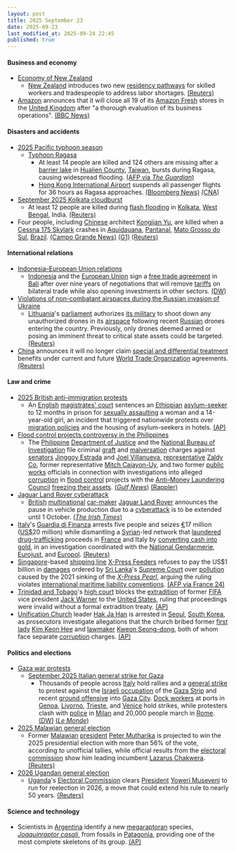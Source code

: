 ```yaml
---
layout: post
title: 2025 September 23
date: 2025-09-23
last_modified_at: 2025-09-24 22:45
published: true
---
```



#### Business and economy

* [Economy of New Zealand](https://en.wikipedia.org/wiki/Economy_of_New_Zealand "Economy of New Zealand")
  * [New Zealand](https://en.wikipedia.org/wiki/New_Zealand "New Zealand") introduces two new [residency pathways](https://en.wikipedia.org/wiki/New_Zealand_permanent_residency "New Zealand permanent residency") for skilled workers and tradespeople to address labor shortages. [(Reuters)](https://www.reuters.com/world/asia-pacific/new-zealand-loosens-path-residency-some-migrants-2025-09-22/)
* [Amazon](https://en.wikipedia.org/wiki/Amazon_%28company%29 "Amazon (company)") announces that it will close all 19 of its [Amazon Fresh](https://en.wikipedia.org/wiki/Amazon_Fresh "Amazon Fresh") stores in the [United Kingdom](https://en.wikipedia.org/wiki/United_Kingdom "United Kingdom") after "a thorough evaluation of its business operations". [(BBC News)](https://www.bbc.co.uk/news/articles/cx2xnkkn9ywo)

#### Disasters and accidents

* [2025 Pacific typhoon season](https://en.wikipedia.org/wiki/2025_Pacific_typhoon_season "2025 Pacific typhoon season")
  * [Typhoon Ragasa](https://en.wikipedia.org/wiki/Typhoon_Ragasa "Typhoon Ragasa")
    * At least 14 people are killed and 124 others are missing after a [barrier lake](https://en.wikipedia.org/wiki/Landslide_dam "Landslide dam") in [Hualien County](https://en.wikipedia.org/wiki/Hualien_County "Hualien County"), [Taiwan](https://en.wikipedia.org/wiki/Taiwan "Taiwan"), bursts during Ragasa, causing widespread flooding. [(AFP via *The Guardian*)](https://www.theguardian.com/world/2025/sep/24/super-typhoon-ragasa-update-path-hong-kong-taiwan-china)
    * [Hong Kong International Airport](https://en.wikipedia.org/wiki/Hong_Kong_International_Airport "Hong Kong International Airport") suspends all passenger flights for 36 hours as Ragasa approaches. [(Bloomberg News)](https://www.bloomberg.com/news/articles/2025-09-22/hong-kong-airport-weighs-36-hour-closure-as-super-typhoon-nears) [(CNA)](https://www.channelnewsasia.com/east-asia/hong-kong-airport-shut-36-hours-typhoon-ragasa-sia-singapore-airlines-5361291)
* [September 2025 Kolkata cloudburst](https://en.wikipedia.org/wiki/September_2025_Kolkata_cloudburst "September 2025 Kolkata cloudburst")
  * At least 12 people are killed during [flash flooding](https://en.wikipedia.org/wiki/Flash_flood "Flash flood") in [Kolkata](https://en.wikipedia.org/wiki/Kolkata "Kolkata"), [West Bengal](https://en.wikipedia.org/wiki/West_Bengal "West Bengal"), India. [(Reuters)](https://www.reuters.com/business/environment/least-12-dead-record-rain-floods-indias-kolkata-2025-09-24/)
* Four people, including [Chinese](https://en.wikipedia.org/wiki/Chinese_people "Chinese people") architect [Kongjian Yu](https://en.wikipedia.org/wiki/Kongjian_Yu "Kongjian Yu"), are killed when a [Cessna 175 Skylark](https://en.wikipedia.org/wiki/Cessna_175_Skylark "Cessna 175 Skylark") crashes in [Aquidauana](https://en.wikipedia.org/wiki/Aquidauana "Aquidauana"), [Pantanal](https://en.wikipedia.org/wiki/Pantanal "Pantanal"), [Mato Grosso do Sul](https://en.wikipedia.org/wiki/Mato_Grosso_do_Sul "Mato Grosso do Sul"), [Brazil](https://en.wikipedia.org/wiki/Brazil "Brazil"). [(Campo Grande News)](https://www.campograndenews.com.br/cidades/interior/aviao-de-pequeno-porte-cai-em-fazenda-no-pantanal-de-ms) [(G1)](https://g1.globo.com/ms/mato-grosso-do-sul/noticia/2025/09/24/vitimas-do-acidente-de-aviao-no-pantanal-no-ms.ghtml) [(Reuters)](https://www.reuters.com/world/china/chinese-architect-kongjian-yu-dies-plane-crash-brazil-local-media-reports-2025-09-24/)

#### International relations

* [Indonesia–European Union relations](https://en.wikipedia.org/wiki/Indonesia%E2%80%93European_Union_relations "Indonesia–European Union relations")
  * [Indonesia](https://en.wikipedia.org/wiki/Indonesia "Indonesia") and the [European Union](https://en.wikipedia.org/wiki/European_Union "European Union") sign a [free trade agreement](https://en.wikipedia.org/wiki/Free_trade_agreement "Free trade agreement") in [Bali](https://en.wikipedia.org/wiki/Bali "Bali") after over nine years of negotiations that will remove [tariffs](https://en.wikipedia.org/wiki/Tariff "Tariff") on bilateral trade while also opening investments in other sectors. [(DW)](https://www.dw.com/en/eu-indonesia-agree-on-free-trade-deal/a-74103321)
* [Violations of non-combatant airspaces during the Russian invasion of Ukraine](https://en.wikipedia.org/wiki/Violations_of_non-combatant_airspaces_during_the_Russian_invasion_of_Ukraine "Violations of non-combatant airspaces during the Russian invasion of Ukraine")
  * [Lithuania](https://en.wikipedia.org/wiki/Lithuania "Lithuania")'s [parliament](https://en.wikipedia.org/wiki/Seimas "Seimas") authorizes [its military](https://en.wikipedia.org/wiki/Lithuanian_Armed_Forces "Lithuanian Armed Forces") to shoot down any unauthorized drones in its [airspace](https://en.wikipedia.org/wiki/Airspace "Airspace") following recent [Russian](https://en.wikipedia.org/wiki/Russia "Russia") drones entering the country. Previously, only drones deemed armed or posing an imminent threat to critical state assets could be targeted. [(Reuters)](https://www.reuters.com/business/aerospace-defense/lithuania-authorises-army-shoot-down-drones-violating-its-airspace-2025-09-23/)
* [China](https://en.wikipedia.org/wiki/China "China") announces it will no longer claim [special and differential treatment](https://en.wikipedia.org/wiki/General_Agreement_on_Tariffs_and_Trade#Special_and_differential_treatment "General Agreement on Tariffs and Trade") benefits under current and future [World Trade Organization](https://en.wikipedia.org/wiki/World_Trade_Organization "World Trade Organization") agreements. [(Reuters)](https://www.reuters.com/world/china/china-forego-special-differential-treatment-future-wto-negotiations-2025-09-23/)

#### Law and crime

* [2025 British anti-immigration protests](https://en.wikipedia.org/wiki/2025_British_anti-immigration_protests "2025 British anti-immigration protests")
  * An [English](https://en.wikipedia.org/wiki/England_and_Wales "England and Wales") [magistrates' court](https://en.wikipedia.org/wiki/Magistrates%27_court_%28England_and_Wales%29 "Magistrates' court (England and Wales)") sentences an [Ethiopian](https://en.wikipedia.org/wiki/Ethiopians_in_the_United_Kingdom "Ethiopians in the United Kingdom") [asylum-seeker](https://en.wikipedia.org/wiki/Asylum_seeker "Asylum seeker") to 12 months in prison for [sexually assaulting](https://en.wikipedia.org/wiki/Sexually_assaulting "Sexually assaulting") a woman and a 14-year-old girl, an incident that triggered nationwide protests over [migration policies](https://en.wikipedia.org/wiki/Modern_immigration_to_the_United_Kingdom "Modern immigration to the United Kingdom") and the housing of asylum-seekers in hotels. [(AP)](https://apnews.com/article/uk-asylum-seeker-sentenced-kebatu-epping-2e7ad640c15b74fcb65c159b4fc110ee)
* [Flood control projects controversy in the Philippines](https://en.wikipedia.org/wiki/Flood_control_projects_controversy_in_the_Philippines "Flood control projects controversy in the Philippines")
  * The [Philippine](https://en.wikipedia.org/wiki/Philippine "Philippine") [Department of Justice](https://en.wikipedia.org/wiki/Department_of_Justice_%28Philippines%29 "Department of Justice (Philippines)") and the [National Bureau of Investigation](https://en.wikipedia.org/wiki/National_Bureau_of_Investigation_%28Philippines%29 "National Bureau of Investigation (Philippines)") file criminal [graft](https://en.wikipedia.org/wiki/Graft_%28politics%29 "Graft (politics)") and [malversation](https://en.wikipedia.org/wiki/Malversation "Malversation") charges against [senators](https://en.wikipedia.org/wiki/Senate_of_the_Philippines "Senate of the Philippines") [Jinggoy Estrada](https://en.wikipedia.org/wiki/Jinggoy_Estrada "Jinggoy Estrada") and [Joel Villanueva](https://en.wikipedia.org/wiki/Joel_Villanueva "Joel Villanueva"), [representative](https://en.wikipedia.org/wiki/House_of_Representatives_of_the_Philippines "House of Representatives of the Philippines") [Zaldy Co](https://en.wikipedia.org/wiki/Zaldy_Co "Zaldy Co"), former representative [Mitch Cajayon-Uy](https://en.wikipedia.org/wiki/Mitch_Cajayon-Uy "Mitch Cajayon-Uy"), and two former [public works](https://en.wikipedia.org/wiki/Department_of_Public_Works_and_Highways "Department of Public Works and Highways") officials in connection with investigations into alleged [corruption](https://en.wikipedia.org/wiki/Corruption_in_the_Philippines "Corruption in the Philippines") in [flood control](https://en.wikipedia.org/wiki/Flood_control "Flood control") projects with the [Anti–Money Laundering Council](https://en.wikipedia.org/wiki/Anti%E2%80%93Money_Laundering_Council "Anti–Money Laundering Council") [freezing their assets](https://en.wikipedia.org/wiki/Asset_freezing "Asset freezing"). [(*Gulf News*)](https://gulfnews.com/world/asia/philippines/philippines-asset-freeze-of-senators-estrada-villanueva-rep-co-other-officials-ordered-freeze-of-romualdezs-asset-sought-1.500272428) [(Rappler)](https://www.rappler.com/philippines/video-nbi-complaint-estrada-villanueva-co-cajayon-uy/)
* [Jaguar Land Rover cyberattack](https://en.wikipedia.org/wiki/Jaguar_Land_Rover_cyberattack "Jaguar Land Rover cyberattack")
  * [British](https://en.wikipedia.org/wiki/Automotive_industry_in_the_United_Kingdom "Automotive industry in the United Kingdom") [multinational](https://en.wikipedia.org/wiki/Multinational_corporation "Multinational corporation") [car-maker](https://en.wikipedia.org/wiki/Automotive_industry "Automotive industry") [Jaguar Land Rover](https://en.wikipedia.org/wiki/Jaguar_Land_Rover "Jaguar Land Rover") announces the pause in vehicle production due to a [cyberattack](https://en.wikipedia.org/wiki/Cyberattack "Cyberattack") is to be extended until 1 October. [(*The Irish Times*)](https://www.irishtimes.com/business/2025/09/23/jaguar-land-rover-cyberattack-shutdown-to-hit-four-weeks/)
* [Italy](https://en.wikipedia.org/wiki/Italy "Italy")'s [Guardia di Finanza](https://en.wikipedia.org/wiki/Guardia_di_Finanza "Guardia di Finanza") arrests five people and seizes [€](https://en.wikipedia.org/wiki/Euro "Euro")17 million ([US$](https://en.wikipedia.org/wiki/United_States_dollar "United States dollar")20 million) while dismantling a [Syrian](https://en.wikipedia.org/wiki/Syria "Syria")-led network that [laundered](https://en.wikipedia.org/wiki/Money_laundering "Money laundering") [drug-trafficking](https://en.wikipedia.org/wiki/Illegal_drug_trade "Illegal drug trade") proceeds in [France](https://en.wikipedia.org/wiki/France "France") and Italy by [converting cash into gold](https://en.wikipedia.org/wiki/Gold_as_an_investment "Gold as an investment"), in an investigation coordinated with the [National Gendarmerie](https://en.wikipedia.org/wiki/National_Gendarmerie "National Gendarmerie"), [Eurojust](https://en.wikipedia.org/wiki/Eurojust "Eurojust"), and [Europol](https://en.wikipedia.org/wiki/Europol "Europol"). [(Reuters)](https://www.reuters.com/world/italy-dismantles-syrian-network-accused-turning-drug-cash-into-gold-2025-09-23/)
* [Singapore](https://en.wikipedia.org/wiki/Singapore "Singapore")-based [shipping line](https://en.wikipedia.org/wiki/Shipping_line "Shipping line") [X-Press Feeders](https://en.wikipedia.org/wiki/X-Press_Feeders "X-Press Feeders") refuses to pay the US$1 billion in [damages](https://en.wikipedia.org/wiki/Damages "Damages") ordered by [Sri Lanka](https://en.wikipedia.org/wiki/Sri_Lanka "Sri Lanka")'s [Supreme Court](https://en.wikipedia.org/wiki/Supreme_Court_of_Sri_Lanka "Supreme Court of Sri Lanka") over [pollution](https://en.wikipedia.org/wiki/Pollution "Pollution") caused by the 2021 sinking of the *[X-Press Pearl](https://en.wikipedia.org/wiki/X-Press_Pearl "X-Press Pearl")*, arguing the ruling violates [international maritime liability conventions](https://en.wikipedia.org/wiki/Convention_on_Limitation_of_Liability_for_Maritime_Claims "Convention on Limitation of Liability for Maritime Claims"). [(AFP via France 24)](https://www.france24.com/en/live-news/20250922-singapore-firm-rejects-1bn-sri-lankan-pollution-damages)
* [Trinidad and Tobago](https://en.wikipedia.org/wiki/Trinidad_and_Tobago "Trinidad and Tobago")'s [high court](https://en.wikipedia.org/wiki/Supreme_Court_of_Judicature_%28Trinidad_and_Tobago%29 "Supreme Court of Judicature (Trinidad and Tobago)") blocks the [extradition](https://en.wikipedia.org/wiki/Extradition "Extradition") of former [FIFA](https://en.wikipedia.org/wiki/FIFA "FIFA") vice president [Jack Warner](https://en.wikipedia.org/wiki/Jack_Warner_%28football_executive%29 "Jack Warner (football executive)") to the [United States](https://en.wikipedia.org/wiki/United_States "United States"), ruling that proceedings were invalid without a formal extradition treaty. [(AP)](https://apnews.com/article/jack-warner-trinidad-us-extradition-court-judge-623782c790957808f438186f10edbd50)
* [Unification Church](https://en.wikipedia.org/wiki/Unification_Church "Unification Church") leader [Hak Ja Han](https://en.wikipedia.org/wiki/Hak_Ja_Han "Hak Ja Han") is arrested in [Seoul](https://en.wikipedia.org/wiki/Seoul "Seoul"), [South Korea](https://en.wikipedia.org/wiki/South_Korea "South Korea"), as prosecutors investigate allegations that the church bribed former [first lady](https://en.wikipedia.org/wiki/First_Lady_of_South_Korea "First Lady of South Korea") [Kim Keon Hee](https://en.wikipedia.org/wiki/Kim_Keon_Hee "Kim Keon Hee") and [lawmaker](https://en.wikipedia.org/wiki/National_Assembly_%28South_Korea%29 "National Assembly (South Korea)") [Kweon Seong-dong](https://en.wikipedia.org/wiki/Kweon_Seong-dong "Kweon Seong-dong"), both of whom face separate [corruption](https://en.wikipedia.org/wiki/Corruption_in_South_Korea "Corruption in South Korea") charges. [(AP)](https://apnews.com/article/arrest-warrant-unification-church-hak-ja-han-a94265a743ff76f860f1b5df9f6bed3f)

#### Politics and elections

* [Gaza war protests](https://en.wikipedia.org/wiki/Gaza_war_protests "Gaza war protests")
  * [September 2025 Italian general strike for Gaza](https://en.wikipedia.org/wiki/September_2025_Italian_general_strike_for_Gaza "September 2025 Italian general strike for Gaza")
    * Thousands of people across [Italy](https://en.wikipedia.org/wiki/Italy "Italy") hold rallies and a [general strike](https://en.wikipedia.org/wiki/General_strike "General strike") to protest against the [Israeli occupation](https://en.wikipedia.org/wiki/Israeli_occupation_of_the_Gaza_Strip "Israeli occupation of the Gaza Strip") of the [Gaza Strip](https://en.wikipedia.org/wiki/Gaza_Strip "Gaza Strip") and recent [ground offensive](https://en.wikipedia.org/wiki/2025_Gaza_City_offensive "2025 Gaza City offensive") into [Gaza City](https://en.wikipedia.org/wiki/Gaza_City "Gaza City"). [Dock workers](https://en.wikipedia.org/wiki/Dock_worker "Dock worker") at ports in [Genoa](https://en.wikipedia.org/wiki/Genoa "Genoa"), [Livorno](https://en.wikipedia.org/wiki/Livorno "Livorno"), [Trieste](https://en.wikipedia.org/wiki/Trieste "Trieste"), and [Venice](https://en.wikipedia.org/wiki/Venice "Venice") hold strikes, while protesters clash with [police](https://en.wikipedia.org/wiki/Law_enforcement_in_Italy "Law enforcement in Italy") in [Milan](https://en.wikipedia.org/wiki/Milan "Milan") and 20,000 people march in [Rome](https://en.wikipedia.org/wiki/Rome "Rome"). [(DW)](https://www.dw.com/en/italy-thousands-join-pro-palestinian-protests-strikes/a-74100712) [(*Le Monde*)](https://www.lemonde.fr/en/international/article/2025/09/23/in-italy-tens-of-thousands-stage-protests-in-solidarity-with-gaza_6745649_4.html)
* [2025 Malawian general election](https://en.wikipedia.org/wiki/2025_Malawian_general_election "2025 Malawian general election")
  * Former [Malawian](https://en.wikipedia.org/wiki/Malawi "Malawi") [president](https://en.wikipedia.org/wiki/President_of_Malawi "President of Malawi") [Peter Mutharika](https://en.wikipedia.org/wiki/Peter_Mutharika "Peter Mutharika") is projected to win the 2025 presidential election with more than 56% of the vote, according to unofficial tallies, while official results from the [electoral commission](https://en.wikipedia.org/wiki/Malawi_Electoral_Commission "Malawi Electoral Commission") show him leading incumbent [Lazarus Chakwera](https://en.wikipedia.org/wiki/Lazarus_Chakwera "Lazarus Chakwera"). [(Reuters)](https://www.reuters.com/world/africa/malawis-times-tv-projects-ex-president-mutharika-will-win-presidential-election-2025-09-23/)
* [2026 Ugandan general election](https://en.wikipedia.org/wiki/2026_Ugandan_general_election "2026 Ugandan general election")
  * [Uganda](https://en.wikipedia.org/wiki/Uganda "Uganda")'s [Electoral Commission](https://en.wikipedia.org/wiki/Electoral_Commission_of_Uganda "Electoral Commission of Uganda") clears [President](https://en.wikipedia.org/wiki/President_of_Uganda "President of Uganda") [Yoweri Museveni](https://en.wikipedia.org/wiki/Yoweri_Museveni "Yoweri Museveni") to run for reelection in 2026, a move that could extend his rule to nearly 50 years. [(Reuters)](https://www.reuters.com/world/africa/ugandas-museveni-cleared-seek-reelection-eyes-near-half-century-rule-2025-09-23/)

#### Science and technology

* Scientists in [Argentina](https://en.wikipedia.org/wiki/Argentina "Argentina") identify a new [megaraptoran](https://en.wikipedia.org/wiki/Megaraptora "Megaraptora") species, *[Joaquinraptor casali](https://en.wikipedia.org/wiki/Joaquinraptor_casali "Joaquinraptor casali")*, from fossils in [Patagonia](https://en.wikipedia.org/wiki/Patagonia "Patagonia"), providing one of the most complete skeletons of its group. [(AP)](https://apnews.com/article/new-dinosaur-megaraptoran-argentina-patagonia-4246f7559e4d7ee2dcde23dc2afcf0ad)
